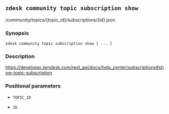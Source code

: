 ## `zdesk community topic subscription show`

/community/topics/{topic_id}/subscriptions/{id}.json

### Synopsis

    zdesk community topic subscription show [ ... ]

### Description

https://developer.zendesk.com/rest_api/docs/help_center/subscriptions#show-topic-subscription

### Positional parameters

* `TOPIC_ID`

* `ID`

